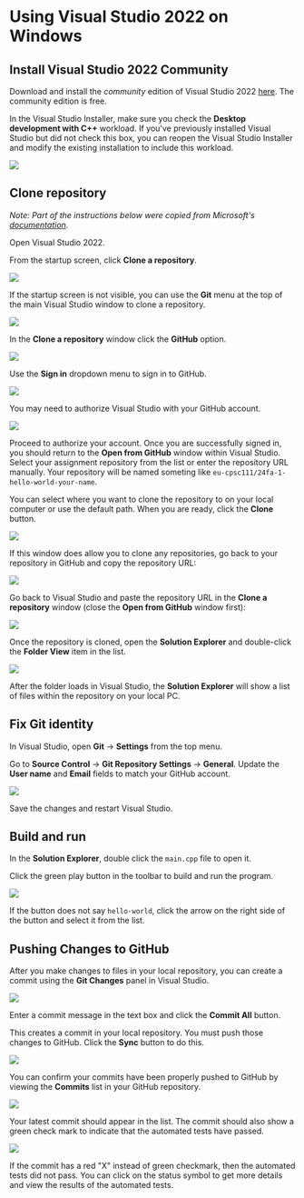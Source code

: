 # Using Visual Studio 2022 on Windows

## Install Visual Studio 2022 Community

Download and install the _community_ edition of Visual Studio 2022 [here](https://visualstudio.microsoft.com/vs/community/). The community edition is free.

In the Visual Studio Installer, make sure you check the **Desktop development with C++** workload. If you've previously installed Visual Studio but did not check this box, you can reopen the Visual Studio Installer and modify the existing installation to include this workload.

![](./img/win-vs22-workload.png)

## Clone repository

_Note: Part of the instructions below were copied from Microsoft's [documentation](https://learn.microsoft.com/en-us/visualstudio/version-control/git-clone-repository?view=vs-2022)._

Open Visual Studio 2022.

From the startup screen, click **Clone a repository**.

![](./img/win-vs22-getstarted-clone.png)

If the startup screen is not visible, you can use the **Git** menu at the top of the main Visual Studio window to clone a repository.

![](./img/win-vs22-git-clone.png)

In the **Clone a repository** window click the **GitHub** option.

![](./img/win-vs22-git-browse.png)

Use the **Sign in** dropdown menu to sign in to GitHub.

![](./img/win-vs22-github-signin.png)

You may need to authorize Visual Studio with your GitHub account.

![](./img/win-vs22-github-auth.png)

Proceed to authorize your account. Once you are successfully signed in, you should return to the **Open from GitHub** window within Visual Studio. Select your assignment repository from the list or enter the repository URL manually. Your repository will be named someting like `eu-cpsc111/24fa-1-hello-world-your-name`.

You can select where you want to clone the repository to on your local computer or use the default path. When you are ready, click the **Clone** button.

![](./img/win-vs22-github-clone.png)

If this window does allow you to clone any repositories, go back to your repository in GitHub and copy the repository URL:

![](./img/win-vs22-git-clone-alt.png)

Go back to Visual Studio and paste the repository URL in the **Clone a repository** window (close the **Open from GitHub** window first):

![](./img/win-vs22-git-clone-alt2.png)

Once the repository is cloned, open the **Solution Explorer** and double-click the **Folder View** item in the list.

![](./img/win-vs22-folder-view.png)

After the folder loads in Visual Studio, the **Solution Explorer** will show a list of files within the repository on your local PC.

## Fix Git identity

In Visual Studio, open **Git** -> **Settings** from the top menu.

Go to **Source Control** -> **Git Repository Settings** -> **General**. Update the **User name** and **Email** fields to match your GitHub account.

![](./img/win-vs22-git-identity.png)

Save the changes and restart Visual Studio.

## Build and run

In the **Solution Explorer**, double click the `main.cpp` file to open it.

Click the green play button in the toolbar to build and run the program.

![](./img/win-vs22-play-button.png)

If the button does not say `hello-world`, click the arrow on the right side of the button and select it from the list.

## Pushing Changes to GitHub

After you make changes to files in your local repository, you can create a commit using the **Git Changes** panel in Visual Studio.

![](./img/win-vs22-git-commit.png)

Enter a commit message in the text box and click the **Commit All** button.

This creates a commit in your local repository. You must push those changes to GitHub. Click the **Sync** button to do this.

![](./img/win-vs22-git-sync.png)

You can confirm your commits have been properly pushed to GitHub by viewing the **Commits** list in your GitHub repository.

![](./img/github-commits-button.png)

Your latest commit should appear in the list. The commit should also show a green check mark to indicate that the automated tests have passed.

![](./img/github-commits-list.png)

If the commit has a red "X" instead of green checkmark, then the automated tests did not pass. You can click on the status symbol to get more details and view the results of the automated tests.
